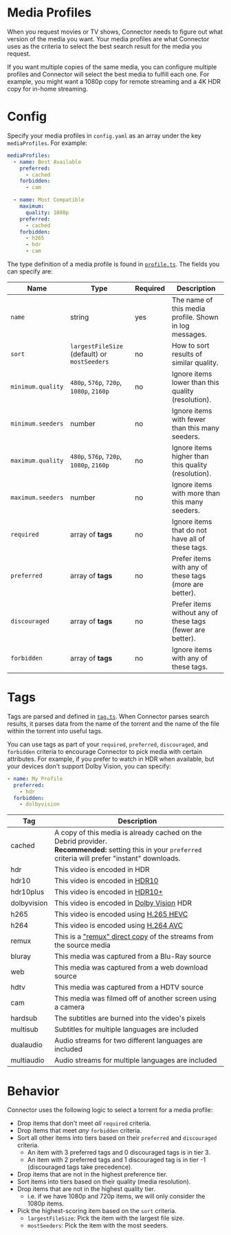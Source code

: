 # Media Profiles

When you request movies or TV shows, Connector needs to figure out what version
of the media you want. Your media profiles are what Connector uses as the
criteria to select the best search result for the media you request.

If you want multiple copies of the same media, you can configure multiple
profiles and Connector will select the best media to fulfill each one. For
example, you might want a 1080p copy for remote streaming and a 4K HDR copy for
in-home streaming.

# Config

Specify your media profiles in `config.yaml` as an array under the key
`mediaProfiles`. For example:

```yaml
mediaProfiles:
  - name: Best Available
    preferred:
      - cached
    forbidden:
      - cam

  - name: Most Compatible
    maximum:
      quality: 1080p
    preferred:
      - cached
    forbidden:
      - h265
      - hdr
      - cam
```

The type definition of a media profile is found in
[`profile.ts`](https://github.com/mplewis/coaxist/blob/main/connector/src/data/profile.ts).
The fields you can specify are:

| Name              | Type                                         | Required | Description                                                |
| ----------------- | -------------------------------------------- | -------- | ---------------------------------------------------------- |
| `name`            | string                                       | yes      | The name of this media profile. Shown in log messages.     |
| `sort`            | `largestFileSize` (default) or `mostSeeders` | no       | How to sort results of similar quality.                    |
| `minimum.quality` | `480p`, `576p`, `720p`, `1080p`, `2160p`     | no       | Ignore items lower than this quality (resolution).         |
| `minimum.seeders` | number                                       | no       | Ignore items with fewer than this many seeders.            |
| `maximum.quality` | `480p`, `576p`, `720p`, `1080p`, `2160p`     | no       | Ignore items higher than this quality (resolution).        |
| `maximum.seeders` | number                                       | no       | Ignore items with more than this many seeders.             |
| `required`        | array of **tags**                            | no       | Ignore items that do not have all of these tags.           |
| `preferred`       | array of **tags**                            | no       | Prefer items with any of these tags (more are better).     |
| `discouraged`     | array of **tags**                            | no       | Prefer items without any of these tags (fewer are better). |
| `forbidden`       | array of **tags**                            | no       | Ignore items with any of these tags.                       |

# Tags

Tags are parsed and defined in
[`tag.ts`](https://github.com/mplewis/coaxist/blob/main/connector/src/data/tag.ts).
When Connector parses search results, it parses data from the name of the
torrent and the name of the file within the torrent into useful tags.

You can use tags as part of your `required`, `preferred`, `discouraged`, and
`forbidden` criteria to encourage Connector to pick media with certain
attributes. For example, if you prefer to watch in HDR when available, but your
devices don't support Dolby Vision, you can specify:

```yaml
- name: My Profile
  preferred:
    - hdr
  forbidden:
    - dolbyvision
```

| Tag         | Description                                                                                                                                                   |
| ----------- | ------------------------------------------------------------------------------------------------------------------------------------------------------------- |
| cached      | A copy of this media is already cached on the Debrid provider.<br>**Recommended:** setting this in your `preferred` criteria will prefer "instant" downloads. |
| hdr         | This video is encoded in HDR                                                                                                                                  |
| hdr10       | This video is encoded in [HDR10](https://en.wikipedia.org/wiki/HDR10)                                                                                         |
| hdr10plus   | This video is encoded in [HDR10+](https://en.wikipedia.org/wiki/HDR10%2B)                                                                                     |
| dolbyvision | This video is encoded in [Dolby Vision](https://en.wikipedia.org/wiki/Dolby_Vision) HDR                                                                       |
| h265        | This video is encoded using [H.265 HEVC](https://en.wikipedia.org/wiki/High_Efficiency_Video_Coding)                                                          |
| h264        | This video is encoded using [H.264 AVC](https://en.wikipedia.org/wiki/Advanced_Video_Coding)                                                                  |
| remux       | This is a ["remux" direct copy](https://scenelingo.wordpress.com/2015/09/09/what-does-remux-mean/) of the streams from the source media                       |
| bluray      | This media was captured from a Blu-Ray source                                                                                                                 |
| web         | This media was captured from a web download source                                                                                                            |
| hdtv        | This media was captured from a HDTV source                                                                                                                    |
| cam         | This media was filmed off of another screen using a camera                                                                                                    |
| hardsub     | The subtitles are burned into the video's pixels                                                                                                              |
| multisub    | Subtitles for multiple languages are included                                                                                                                 |
| dualaudio   | Audio streams for two different languages are included                                                                                                        |
| multiaudio  | Audio streams for multiple languages are included                                                                                                             |

# Behavior

Connector uses the following logic to select a torrent for a media profile:

- Drop items that don't meet _all_ `required` criteria.
- Drop items that meet _any_ `forbidden` criteria.
- Sort all other items into tiers based on their `preferred` and `discouraged`
  criteria.
  - An item with 3 preferred tags and 0 discouraged tags is in tier 3.
  - An item with 2 preferred tags and 1 discouraged tag is in tier -1
    (discouraged tags take precedence).
- Drop items that are not in the highest preference tier.
- Sort items into tiers based on their quality (media resolution).
- Drop items that are not in the highest quality tier.
  - i.e. if we have 1080p and 720p items, we will only consider the 1080p items.
- Pick the highest-scoring item based on the `sort` criteria.
  - `largestFileSize`: Pick the item with the largest file size.
  - `mostSeeders`: Pick the item with the most seeders.
